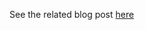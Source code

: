 See the related blog post [here](https://vladdba.com/2024/01/22/how-applications-cause-excessive-async_network_io-waits-in-sql-server/)

